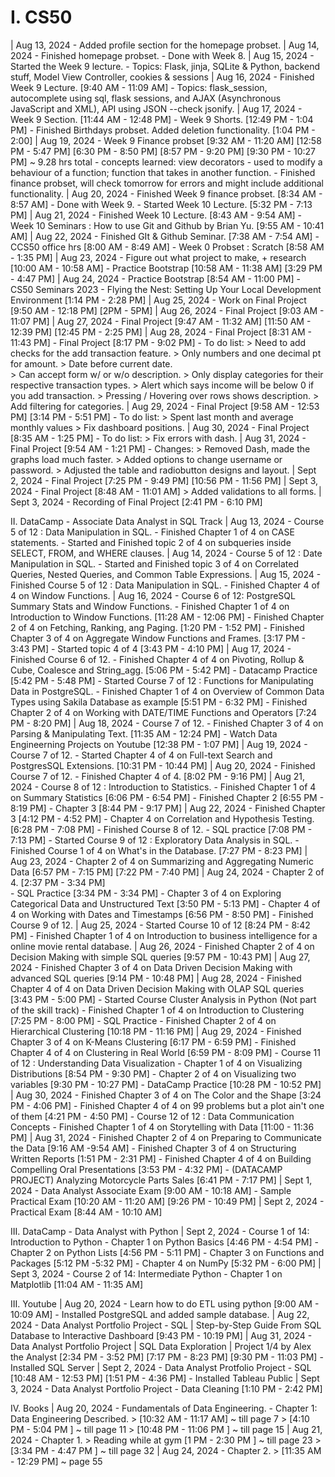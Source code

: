 # I. CS50
  | Aug 13, 2024 - Added profile section for the homepage probset.
  | Aug 14, 2024 - Finished homepage probset.
                 - Done with Week 8.
  | Aug 15, 2024 - Started the Week 9 lecture.
                 - Topics: Flask, jinja, SQLite & Python, backend stuff, Model View Controller, cookies & sessions
  | Aug 16, 2024 - Finished Week 9 Lecture. [9:40 AM - 11:09 AM]
                 - Topics: flask_session, autocomplete using sql, flask sessions, and AJAX (Asynchronous JavaScript and XML), API using JSON --check jsonify.
  | Aug 17, 2024 - Week 9 Section. [11:44 AM - 12:48 PM]
                 - Week 9 Shorts. [12:49 PM - 1:04 PM]
                 - Finished Birthdays probset. Added deletion functionality.  [1:04 PM - 2:00] 
  | Aug 19, 2024 - Week 9 Finance probset [9:32 AM - 11:20 AM] [12:58 PM - 5:47 PM] [6:30 PM - 8:50 PM] [8:57 PM - 9:20 PM] [9:30 PM - 10:27 PM] ~ 9.28 hrs total
                 - concepts learned: view decorators - used to modify a behaviour of a function; function that takes in another function.
                 - Finished finance probset, will check tomorrow for errors and might include additional functionality.
  | Aug 20, 2024 - Finished Week 9 finance probset. [8:34 AM - 8:57 AM]
                 - Done with Week 9.
                 - Started Week 10 Lecture. [5:32 PM - 7:13 PM]
  | Aug 21, 2024 - Finished Week 10 Lecture. [8:43 AM - 9:54 AM]
                 - Week 10 Seminars : How to use Git and Github by Brian Yu. [9:55 AM - 10:41 AM]
  | Aug 22, 2024 - Finished GIt & Github Seminar. [7:38 AM - 7:54 AM]
                 - CCS50 office hrs [8:00 AM - 8:49 AM]
                 - Week 0 Probset : Scratch [8:58 AM - 1:35 PM]
  | Aug 23, 2024 - Figure out what project to make, + research [10:00 AM - 10:58 AM]
                 - Practice Bootstrap [10:58 AM - 11:38 AM] [3:29 PM - 4:47 PM]
  | Aug 24, 2024 - Practice Bootstrap [8:54 AM - 11:00 PM]
                 - CS50 Seminars 2023 - Flying the Nest: Setting Up Your Local Development Environment [1:14 PM - 2:28 PM]
  | Aug 25, 2024 - Work on Final Project [9:50 AM - 12:18 PM] [2PM - 5PM]
  | Aug 26, 2024 - Final Project [9:03 AM - 11:07 PM]
  | Aug 27, 2024 - Final Project [9:47 AM - 11:32 AM] [11:50 AM - 12:39 PM] [12:45 PM - 2:25 PM]
  | Aug 28, 2024 - Final Project [8:31 AM - 11:43 PM]
                 - Final Project [8:17 PM - 9:02 PM]
                 - To do list:
                   > Need to add checks for the add transaction feature.
                   > Only numbers and one decimal pt for amount.
                   > Date before current date.  
                   > Can accept form w/ or w/o description.
                   > Only display categories for their respective transaction types.
                   > Alert which says income will be below 0 if you add transaction.
                   > Pressing / Hovering over rows shows description.
                   > Add filtering for categories.
  | Aug 29, 2024 - Final Project [9:58 AM - 12:53 PM] [3:14 PM - 5:51 PM]
                 - To do list:
                   > Spent last month and average monthly values
                   > Fix dashboard positions.
  | Aug 30, 2024 - Final Project [8:35 AM - 1:25 PM]
                 - To do list:
                   > Fix errors with dash.
  | Aug 31, 2024 - Final Project [9:54 AM - 1:21 PM]
                 - Changes:
                   > Removed Dash, made the graphs load much faster.
                   > Added options to change username or password.
                   > Adjusted the table and radiobutton designs and layout.
  | Sept 2, 2024 - Final Project [7:25 PM - 9:49 PM] [10:56 PM - 11:56 PM]
  | Sept 3, 2024 - Final Project [8:48 AM - 11:01 AM]
                   > Added validations to all forms.
  | Sept 3, 2024 - Recording of Final Project [2:41 PM - 6:10 PM]

II. DataCamp - Associate Data Analyst in SQL Track
  | Aug 13, 2024 - Course 5 of 12 : Data Manipulation in SQL.
                 - Finished Chapter 1 of 4 on CASE statements.
                 - Started and Finished topic 2 of 4 on subqueries inside SELECT, FROM, and WHERE clauses.
  | Aug 14, 2024 - Course 5 of 12 : Date Manipulation in SQL.
                 - Started and Finished topic 3 of 4 on Correlated Queries, Nested Queries, and Common Table Expressions.
  | Aug 15, 2024 - Finished Course 5 of 12 : Data Manipulation in SQL.
                 - Finished Chapter 4 of 4 on Window Functions.
  | Aug 16, 2024 - Course 6 of 12: PostgreSQL Summary Stats and Window Functions. 
                 - Finished Chapter 1 of 4 on Introduction to Window Functions. [11:28 AM - 12:06 PM]
                 - Finished Chapter 2 of 4 on Fetching, Ranking, ang Paging. [1:20 PM - 1:52 PM]
                 - Finished Chapter 3 of 4 on Aggregate Window Functions and Frames. [3:17 PM - 3:43 PM]
                 - Started topic 4 of 4 [3:43 PM - 4:10 PM] 
  | Aug 17, 2024 - Finished Course 6 of 12.
                 - Finished Chapter 4 of 4 on Pivoting, Rollup & Cube, Coalesce and String_agg. [5:06 PM - 5:42 PM]
                 - Datacamp Practice [5:42 PM - 5:48 PM]
                 - Started Course 7 of 12 : Functions for Manipulating Data in PostgreSQL.
                 - Finished Chapter 1 of 4 on Overview of Common Data Types using Sakila Database as example [5:51 PM - 6:32 PM]
                 - Finished Chapter 2 of 4 on Working with DATE/TIME Functions and Operators [7:24 PM - 8:20 PM]
  | Aug 18, 2024 - Course 7 of 12.
                 - Finished Chapter 3 of 4 on Parsing & Manipulating Text. [11:35 AM - 12:24 PM]
                 - Watch Data Engineerning Projects on Youtube [12:38 PM - 1:07 PM]
  | Aug 19, 2024 - Course 7 of 12.
                 - Started Chapter 4 of 4 on Full-text Search and PostgresSQL Extensions. [10:31 PM - 10:44 PM]
  | Aug 20, 2024 - Finished Course 7 of 12.
                 - Finished Chapter 4 of 4. [8:02 PM - 9:16 PM]
  | Aug 21, 2024 - Course 8 of 12 : Introduction to Statistics.
                 - Finished Chapter 1 of 4 on Summary Statistics [6:06 PM - 6:54 PM]
                 - Finished Chapter 2 [6:55 PM - 8:19 PM]
                 - Chapter 3 [8:44 PM - 9:17 PM]
  | Aug 22, 2024 - Finished Chapter 3 [4:12 PM - 4:52 PM]
                 - Chapter 4 on Correlation and Hypothesis Testing. [6:28 PM - 7:08 PM]
                 - Finished Course 8 of 12.
                 - SQL practice [7:08 PM - 7:13 PM]
                 - Started Course 9 of 12 : Exploratory Data Analysis in SQL. 
                 - Finished Course 1 of 4 on What's in the Database. [7:27 PM - 8:23 PM]
  | Aug 23, 2024 - Chapter 2 of 4 on Summarizing and Aggregating Numeric Data [6:57 PM - 7:15 PM] [7:22 PM - 7:40 PM]
  | Aug 24, 2024 - Chapter 2 of 4. [2:37 PM - 3:34 PM]  
                 - SQL Practice [3:34 PM - 3:34 PM]
                 - Chapter 3 of 4 on Exploring Categorical Data and Unstructured Text [3:50 PM - 5:13 PM]
                 - Chapter 4 of 4 on Working with Dates and Timestamps [6:56 PM - 8:50 PM]
                 - Finished Course 9 of 12.
  | Aug 25, 2024 - Started Course 10 of 12 [8:24 PM - 8:42 PM]
                 - Finished Chapter 1 of 4 on Introduction to business intelligence for a online movie rental database.
  | Aug 26, 2024 - Finished Chapter 2 of 4 on Decision Making with simple SQL queries [9:57 PM - 10:43 PM]
  | Aug 27, 2024 - Finished Chapter 3 of 4 on Data Driven Decision Making with advanced SQL queries [9:14 PM - 10:48 PM]
  | Aug 28, 2024 - Finished Chapter 4 of 4 on Data Driven Decision Making with OLAP SQL queries [3:43 PM - 5:00 PM]
                 - Started Course Cluster Analysis in Python (Not part of the skill track)
                 - Finished Chapter 1 of 4 on Introduction to Clustering [7:25 PM - 8:00 PM]
                 - SQL Practice
                 - Finished Chapter 2 of 4 on Hierarchical Clustering [10:18 PM - 11:16 PM]
  | Aug 29, 2024 - Finished Chapter 3 of 4 on K-Means Clustering [6:17 PM - 6:59 PM]
                 - Finished Chapter 4 of 4 on Clustering in Real World [6:59 PM - 8:09 PM]
                 - Course 11 of 12 : Understanding Data Visualization 
                 - Chapter 1 of 4 on Visualizing Distributions [8:54 PM - 9:30 PM]
                 - Chapter 2 of 4 on Visualizing two variables [9:30 PM - 10:27 PM]
                 - DataCamp Practice [10:28 PM - 10:52 PM]
  | Aug 30, 2024 - Finished Chapter 3 of 4 on The Color and the Shape [3:24 PM - 4:06 PM]
                 - Finished Chapter 4 of 4 on 99 problems but a plot ain't one of them [4:21 PM - 4:50 PM]
                 - Course 12 of 12 : Data Communication Concepts 
                 - Finished Chapter 1 of 4 on Storytelling with Data [11:00 - 11:36 PM]
  | Aug 31, 2024 - Finished Chapter 2 of 4 on Preparing to Communicate the Data [9:16 AM -9:54 AM]
                 - Finished Chapter 3 of 4 on Structuring Written Reports [1:51 PM - 2:31 PM]
                 - Finished Chapter 4 of 4 on Building Compelling Oral Presentations [3:53 PM - 4:32 PM]
                 - (DATACAMP PROJECT) Analyzing Motorcycle Parts Sales [6:41 PM - 7:17 PM]
  | Sept 1, 2024 - Data Analyst Associate Exam [9:00 AM - 10:18 AM]
                 - Sample Practical Exam [10:20 AM - 11:20 AM] [9:26 PM - 10:49 PM]
  | Sept 2, 2024 - Practical Exam [8:44 AM - 10:10 AM]

III. DataCamp - Data Analyst with Python
  | Sept 2, 2024 - Course 1 of 14: Introduction to Python
                 - Chapter 1 on Python Basics [4:46 PM - 4:54 PM]
                 - Chapter 2 on Python Lists [4:56 PM - 5:11 PM]
                 - Chapter 3 on Functions and Packages [5:12 PM -5:32 PM]
                 - Chapter 4 on NumPy [5:32 PM - 6:00 PM]
  | Sept 3, 2024 - Course 2 of 14: Intermediate Python
                 - Chapter 1 on Matplotlib [11:04 AM - 11:35 AM]

III. Youtube
  | Aug 20, 2024 - Learn how to do ETL using python [9:00 AM - 10:09 AM]
                 - Installed PostgreSQL and added sample database.
  | Aug 22, 2024 - Data Analyst Portfolio Project - SQL | Step-by-Step Guide From SQL Database to Interactive Dashboard [9:43 PM - 10:19 PM]
  | Aug 31, 2024 - Data Analyst Portfolio Project | SQL Data Exploration | Project 1/4 by Alex the Analyst [2:34 PM - 3:52 PM] [7:17 PM - 8:23 PM] [9:30 PM - 11:03 PM]
                 - Installed SQL Server
  | Sept 2, 2024 - Data Analyst Protfolio Project - SQL [10:48 AM - 12:53 PM] [1:51 PM - 4:36 PM]
                 - Installed Tableau Public
  | Sept 3, 2024 - Data Analyst Portfolio Project - Data Cleaning [1:10 PM - 2:42 PM]

IV. Books
  | Aug 20, 2024 - Fundamentals of Data Engineering.
                 - Chapter 1: Data Engineering Described. 
                   > [10:32 AM - 11:17 AM] ~ till page 7
                   > [4:10 PM - 5:04 PM ] ~ till page 11
                   > [10:48 PM - 11:06 PM ] ~ till page 15
  | Aug 21, 2024 - Chapter 1.
                   > Reading while at gym [1 PM - 2:30 PM ] ~ till page 23
                   > [3:34 PM - 4:47 PM ] ~ till page 32
  | Aug 24, 2024 - Chapter 2.
                   > [11:35 AM - 12:29 PM] ~ page 55
  
                
